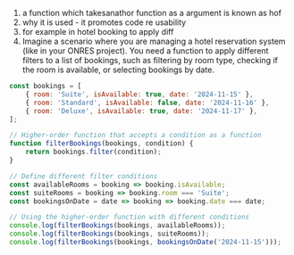 1. a function which takesanathor function as a argument is known as hof 
2. why it is used - it promotes code re usability
3. for example in hotel booking to apply diff 
4. Imagine a scenario where you are managing a hotel reservation system (like in your ONRES project). You need a function to apply different filters to a list of bookings, such as filtering by room type, checking if the room is available, or selecting bookings by date.
```js
const bookings = [
    { room: 'Suite', isAvailable: true, date: '2024-11-15' },
    { room: 'Standard', isAvailable: false, date: '2024-11-16' },
    { room: 'Deluxe', isAvailable: true, date: '2024-11-17' },
];

// Higher-order function that accepts a condition as a function
function filterBookings(bookings, condition) {
    return bookings.filter(condition);
}

// Define different filter conditions
const availableRooms = booking => booking.isAvailable;
const suiteRooms = booking => booking.room === 'Suite';
const bookingsOnDate = date => booking => booking.date === date;

// Using the higher-order function with different conditions
console.log(filterBookings(bookings, availableRooms)); 
console.log(filterBookings(bookings, suiteRooms));
console.log(filterBookings(bookings, bookingsOnDate('2024-11-15')));

```
